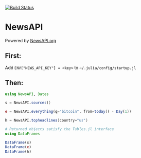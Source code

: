 [![Build Status](https://travis-ci.org/joshday/NewsAPI.jl.svg?branch=master)](https://travis-ci.org/joshday/NewsAPI.jl)

# NewsAPI

Powered by [NewsAPI.org](https://newsapi.org)

## First:

Add `ENV["NEWS_API_KEY"] = <key>` to `~/.julia/config/startup.jl`

## Then:

```julia
using NewsAPI, Dates

s = NewsAPI.sources()

e = NewsAPI.everything(q="bitcoin", from=today() - Day(1))

h = NewsAPI.topheadlines(country="us")

# Returned objects satisfy the Tables.jl interface
using DataFrames

DataFrame(s)
DataFrame(e)
DataFrame(h)
```
